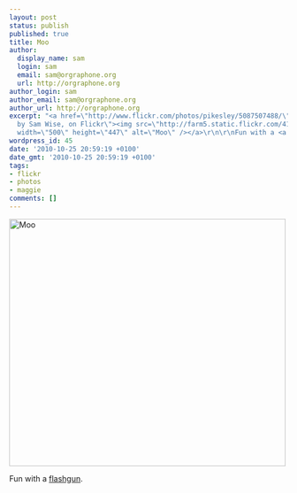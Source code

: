```yaml
---
layout: post
status: publish
published: true
title: Moo
author:
  display_name: sam
  login: sam
  email: sam@orgraphone.org
  url: http://orgraphone.org
author_login: sam
author_email: sam@orgraphone.org
author_url: http://orgraphone.org
excerpt: "<a href=\"http://www.flickr.com/photos/pikesley/5087507488/\" title=\"Moo
  by Sam Wise, on Flickr\"><img src=\"http://farm5.static.flickr.com/4128/5087507488_b64a5b08bb.jpg\"
  width=\"500\" height=\"447\" alt=\"Moo\" /></a>\r\n\r\nFun with a <a href=\"http://kenrockwell.com/nikon/sb600.htm\">flashgun</a>."
wordpress_id: 45
date: '2010-10-25 20:59:19 +0100'
date_gmt: '2010-10-25 20:59:19 +0100'
tags:
- flickr
- photos
- maggie
comments: []
---
```

<p><a title="Moo by Sam Wise, on Flickr" href="http://www.flickr.com/photos/pikesley/5087507488/"><img src="http://farm5.static.flickr.com/4128/5087507488_b64a5b08bb.jpg" alt="Moo" width="500" height="447" /></a></p>
<p>Fun with a <a href="http://kenrockwell.com/nikon/sb600.htm">flashgun</a>.</p>
